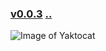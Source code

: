 
### [v0.0.3](https://github.com/littleflute/english/edit/master/Issues/day-in-photos/20180319/readme.md) [..](..)
![Image of Yaktocat](1jpg)
